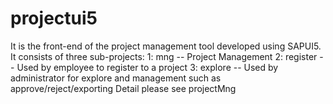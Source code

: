 # projectui5
It is the front-end of the project management tool developed using SAPUI5. It consists of three sub-projects:
1:  mng  -- Project Management 
2:  register -- Used by employee to register to a project
3:  explore -- Used by administrator for explore and management such as approve/reject/exporting
Detail please see projectMng
